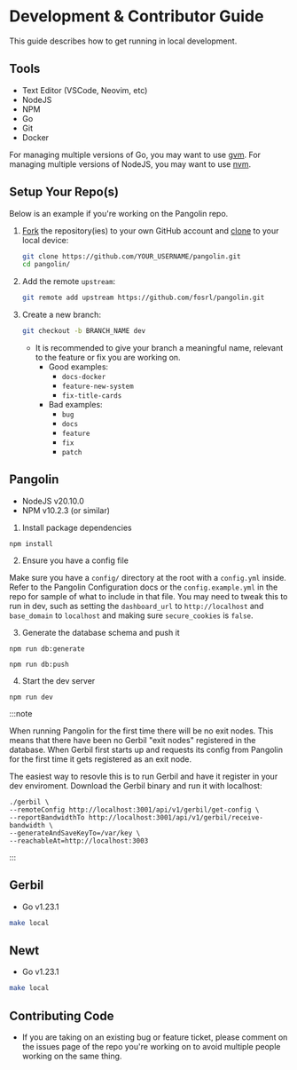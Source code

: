 # Development & Contributor Guide

This guide describes how to get running in local development.

## Tools

- Text Editor (VSCode, Neovim, etc)
- NodeJS
- NPM
- Go
- Git
- Docker

For managing multiple versions of Go, you may want to use [gvm](https://github.com/moovweb/gvm).
For managing multiple versions of NodeJS, you may want to use [nvm](https://github.com/nvm-sh/nvm).

## Setup Your Repo(s)

Below is an example if you're working on the Pangolin repo.

1. [Fork](https://help.github.com/articles/fork-a-repo/) the repository(ies) to your own GitHub account and [clone](https://help.github.com/articles/cloning-a-repository/) to your local device:

   ```bash
   git clone https://github.com/YOUR_USERNAME/pangolin.git
   cd pangolin/
   ```

2. Add the remote `upstream`:

   ```bash
   git remote add upstream https://github.com/fosrl/pangolin.git
   ```

3. Create a new branch:

   ```bash
   git checkout -b BRANCH_NAME dev
   ```

   - It is recommended to give your branch a meaningful name, relevant to the feature or fix you are working on.
     - Good examples:
       - `docs-docker`
       - `feature-new-system`
       - `fix-title-cards`
     - Bad examples:
       - `bug`
       - `docs`
       - `feature`
       - `fix`
       - `patch`

## Pangolin

- NodeJS v20.10.0
- NPM v10.2.3 (or similar)

1. Install package dependencies

```
npm install
```

2. Ensure you have a config file

Make sure you have a `config/` directory at the root with a `config.yml` inside. Refer to the Pangolin Configuration docs or the `config.example.yml` in the repo for sample of what to include in that file. You may need to tweak this to run in dev, such as setting the `dashboard_url` to `http://localhost` and `base_domain` to `localhost` and making sure `secure_cookies` is `false`.

3. Generate the database schema and push it

```
npm run db:generate
```

```
npm run db:push
```

4. Start the dev server

```
npm run dev
```

:::note

When running Pangolin for the first time there will be no exit nodes. This means that there have been no Gerbil "exit nodes" registered in the database. When Gerbil first starts up and requests its config from Pangolin for the first time it gets registered as an exit node.

The easiest way to resovle this is to run Gerbil and have it register in your dev enviroment. Download the Gerbil binary and run it with localhost:

```
./gerbil \
--remoteConfig http://localhost:3001/api/v1/gerbil/get-config \
--reportBandwidthTo http://localhost:3001/api/v1/gerbil/receive-bandwidth \
--generateAndSaveKeyTo=/var/key \
--reachableAt=http://localhost:3003
```

:::

## Gerbil

- Go v1.23.1

```bash
make local
```

## Newt

- Go v1.23.1

```bash
make local
```

## Contributing Code

- If you are taking on an existing bug or feature ticket, please comment on the issues page of the repo you're working on to avoid multiple people working on the same thing.
